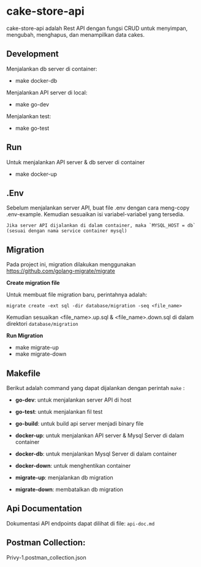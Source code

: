 # cake-store-api

cake-store-api adalah Rest API dengan fungsi CRUD untuk menyimpan, mengubah, menghapus, dan menampilkan data cakes.

## Development
Menjalankan db server di container:
- make docker-db

Menjalankan API server di local:
- make go-dev

Menjalankan test:
- make go-test


## Run
Untuk menjalankan API server & db server di container
- make docker-up


## .Env

Sebelum menjalankan server API, buat file .env dengan cara meng-copy .env-example.
Kemudian sesuaikan isi variabel-variabel yang tersedia.

```
Jika server API dijalankan di dalam container, maka `MYSQL_HOST = db` (sesuai dengan nama service container mysql)
```


## Migration

Pada project ini, migration dilakukan menggunakan https://github.com/golang-migrate/migrate

__Create migration file__

Untuk membuat file migration baru, perintahnya adalah:

```migrate create -ext sql -dir database/migration -seq <file_name>```

Kemudian sesuaikan <file_name>.up.sql & <file_name>.down.sql di dalam direktori `database/migration`

__Run Migration__

- make migrate-up
- make migrate-down


## Makefile

Berikut adalah command yang dapat dijalankan dengan perintah `make` <command>:

- __go-dev__: untuk menjalankan server API di host
- __go-test__: untuk menjalankan fil test
- __go-build__: untuk build api server menjadi binary file

- __docker-up__: untuk menjalankan API server & Mysql Server di dalam container
- __docker-db__: untuk menjalankan Mysql Server di dalam container
- __docker-down__: untuk menghentikan container
- __migrate-up__: menjalankan db migration
- __migrate-down__: membatalkan db migration


## Api Documentation
Dokumentasi API endpoints dapat dilihat di file: `api-doc.md`


## Postman Collection:
Privy-1.postman_collection.json
